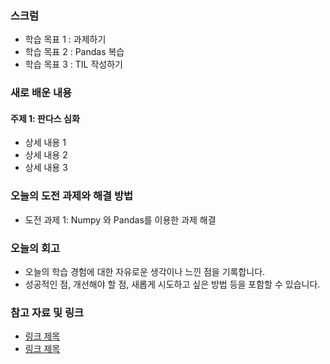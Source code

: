 ### 스크럼 
- 학습 목표 1 : 과제하기
- 학습 목표 2 : Pandas 복습
- 학습 목표 3 : TIL 작성하기

### 새로 배운 내용
#### 주제 1: 판다스 심화
- 상세 내용 1
- 상세 내용 2
- 상세 내용 3

### 오늘의 도전 과제와 해결 방법
- 도전 과제 1: Numpy 와 Pandas를 이용한 과제 해결

### 오늘의 회고
- 오늘의 학습 경험에 대한 자유로운 생각이나 느낀 점을 기록합니다.
- 성공적인 점, 개선해야 할 점, 새롭게 시도하고 싶은 방법 등을 포함할 수 있습니다.

### 참고 자료 및 링크
- [링크 제목](URL)
- [링크 제목](URL)
